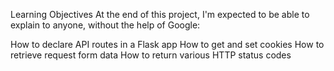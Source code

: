 Learning Objectives
At the end of this project, I'm expected to be able to explain to anyone, without the help of Google:

How to declare API routes in a Flask app
How to get and set cookies
How to retrieve request form data
How to return various HTTP status codes
